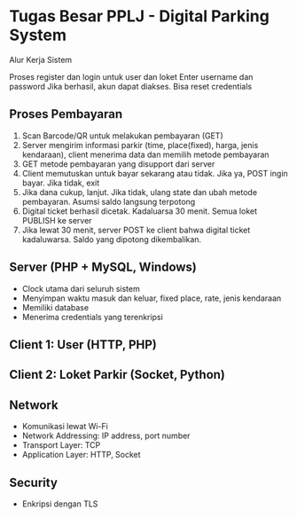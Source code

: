 # Tugas Besar PPLJ - Digital Parking System

Alur Kerja Sistem

Proses register dan login untuk user dan loket
Enter username dan password
Jika berhasil, akun dapat diakses. Bisa reset credentials

## Proses Pembayaran
1. Scan Barcode/QR untuk melakukan pembayaran (GET)
2. Server mengirim informasi parkir (time, place(fixed), harga, jenis kendaraan), client menerima data dan memilih metode pembayaran
3. GET metode pembayaran yang disupport dari server
4. Client memutuskan untuk bayar sekarang atau tidak. Jika ya, POST ingin bayar. Jika tidak, exit
5. Jika dana cukup, lanjut. Jika tidak, ulang state dan ubah metode pembayaran. Asumsi saldo langsung terpotong
6. Digital ticket berhasil dicetak. Kadaluarsa 30 menit. Semua loket PUBLISH ke server 
7. Jika lewat 30 menit, server POST ke client bahwa digital ticket kadaluwarsa. Saldo yang dipotong dikembalikan.

## Server (PHP + MySQL, Windows)
- Clock utama dari seluruh sistem
- Menyimpan waktu masuk dan keluar, fixed place, rate, jenis kendaraan
- Memiliki database
- Menerima credentials yang terenkripsi

## Client 1: User (HTTP, PHP)

## Client 2: Loket Parkir (Socket, Python)

## Network
- Komunikasi lewat Wi-Fi
- Network Addressing: IP address, port number
- Transport Layer: TCP
- Application Layer: HTTP, Socket

## Security
- Enkripsi dengan TLS
